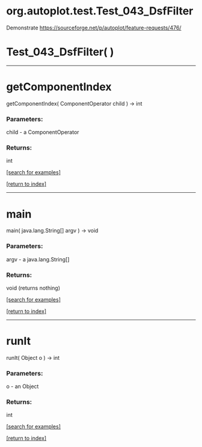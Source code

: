 # org.autoplot.test.Test_043_DsfFilter

Demonstrate https://sourceforge.net/p/autoplot/feature-requests/476/

# Test_043_DsfFilter( )


***
<a name="getComponentIndex"></a>
# getComponentIndex
getComponentIndex( ComponentOperator child ) &rarr; int



### Parameters:
child - a ComponentOperator

### Returns:
int


<a href="https://github.com/autoplot/dev/search?q=getComponentIndex&unscoped_q=getComponentIndex">[search for examples]</a>

<a href="https://github.com/autoplot/documentation/blob/master/javadoc/index-all.md">[return to index]</a>

***
<a name="main"></a>
# main
main( java.lang.String[] argv ) &rarr; void



### Parameters:
argv - a java.lang.String[]

### Returns:
void (returns nothing)


<a href="https://github.com/autoplot/dev/search?q=main&unscoped_q=main">[search for examples]</a>

<a href="https://github.com/autoplot/documentation/blob/master/javadoc/index-all.md">[return to index]</a>

***
<a name="runIt"></a>
# runIt
runIt( Object o ) &rarr; int



### Parameters:
o - an Object

### Returns:
int


<a href="https://github.com/autoplot/dev/search?q=runIt&unscoped_q=runIt">[search for examples]</a>

<a href="https://github.com/autoplot/documentation/blob/master/javadoc/index-all.md">[return to index]</a>

